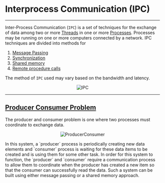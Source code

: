 # Interprocess Communication (IPC)
<hr>

Inter-Process Communication (`IPC`) is a set of techniques for the exchange of data among two or more [Threads](Thread.md) in one or more [Processes](Process.md). Processes may be running on one or more computers connected by a network. 
IPC techniques are divided into methods for
1. [Message Passing](Message_Passing.md)
1. [Synchronization](Synchronization.md)
1. [Shared memory](Shared_Memory.md)
1. [Remote procedure calls](Remote_Procedure_calls.md)

The method of `IPC` used may vary based on the bandwidth and latency.
<p align="center">
	<img src="https://i.imgur.com/QkikByB.png"
		 alt="IPC">
</p>

<hr>

## [Producer Consumer Problem](Producer_Consumer_Problem.md)
The producer and consumer problem is one where two processes must coordinate to exchange data.
<p align="center">
	<img src="https://4.bp.blogspot.com/-3lgW8TYauWU/WdjSm8-iwbI/AAAAAAAABls/jiFlx-QaewEmrKCJW1zuL-KkewdBh2LXACLcBGAs/s1600/PCP_AndroidSRC.net_.png"alt="ProducerConsumer">
</p>
 In this system, a `producer` process is periodically creating new data elements and `consumer` process is waiting for these data items to be created and is using them for some other task. In order for this system to function, the `producer` and `consumer` require a communication process to allow them to coordinate when the producer has created a new item so that the consumer can successfully read the data. Such a system can be built using either message passing or a shared memory approach.